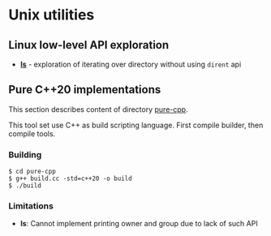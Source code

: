 # Unix utilities

## Linux low-level API exploration

- [__ls__](linux/ls.cc) - exploration of iterating over directory without using `dirent` api

## Pure C++20 implementations

This section describes content of  directory [pure-cpp](./pure-cpp).

This tool set use C++ as build scripting language. First compile builder, then compile tools.

### Building

```console
$ cd pure-cpp
$ g++ build.cc -std=c++20 -o build
$ ./build
```

### Limitations

- **ls**: Cannot implement printing owner and group due to lack of such API
